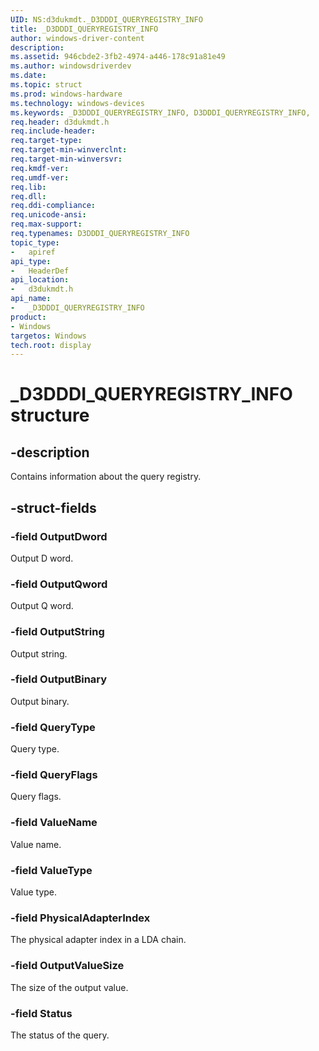 ```yaml
---
UID: NS:d3dukmdt._D3DDDI_QUERYREGISTRY_INFO
title: _D3DDDI_QUERYREGISTRY_INFO
author: windows-driver-content
description:
ms.assetid: 946cbde2-3fb2-4974-a446-178c91a81e49
ms.author: windowsdriverdev
ms.date:
ms.topic: struct
ms.prod: windows-hardware
ms.technology: windows-devices
ms.keywords: _D3DDDI_QUERYREGISTRY_INFO, D3DDDI_QUERYREGISTRY_INFO,
req.header: d3dukmdt.h
req.include-header:
req.target-type:
req.target-min-winverclnt:
req.target-min-winversvr:
req.kmdf-ver:
req.umdf-ver:
req.lib:
req.dll:
req.ddi-compliance:
req.unicode-ansi:
req.max-support:
req.typenames: D3DDDI_QUERYREGISTRY_INFO
topic_type:
-	apiref
api_type:
-	HeaderDef
api_location:
-	d3dukmdt.h
api_name:
-	_D3DDDI_QUERYREGISTRY_INFO
product: 
- Windows
targetos: Windows
tech.root: display
---
```


# _D3DDDI_QUERYREGISTRY_INFO structure

## -description

Contains information about the query registry.

## -struct-fields

### -field OutputDword

Output D word.

### -field OutputQword

Output Q word.

### -field OutputString

Output string.

### -field OutputBinary

Output binary.

### -field QueryType

Query type.

### -field QueryFlags

Query flags.

### -field ValueName

Value name.

### -field ValueType

Value type.

### -field PhysicalAdapterIndex

The physical adapter index in a LDA chain.

### -field OutputValueSize

The size of the output value.

### -field Status

The status of the query.

